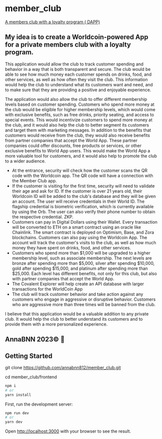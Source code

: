 # member_club
[A members club with a loyalty program ( DAPP)](https://youtu.be/Q3Qqm3iS9z4)

## My idea is to create a Worldcoin-powered App for a private members club with a loyalty program.

This application would allow the club to track customer spending and behavior in a way that is both transparent and secure. The club would be able to see how much money each customer spends on drinks, food, and other services, as well as how often they visit the club. This information would help the club to understand what its customers want and need, and to make sure that they are providing a positive and enjoyable experience.


The application would also allow the club to offer different membership levels based on customer spending. Customers who spend more money at the club would be eligible for higher membership levels, which would come with exclusive benefits, such as free drinks, priority seating, and access to special events. This would incentivize customers to spend more money at the club, and it would also help the club to better segment its customers and target them with marketing messages.
In addition to the benefits that customers would receive from the club, they would also receive benefits from partner companies that accept the World App. These partner companies could offer discounts, free products or services, or other exclusive benefits to World App users. This would make the World App a more valuable tool for customers, and it would also help to promote the club to a wider audience.


*	At the entrance, security will check how the customer scans the QR code with the Worldcoin app. The QR code will have a connection with the Member Club app.
*	If the customer is visiting for the first time, security will need to validate their age and ask for ID. If the customer is over 21 years old, their Worldcoin ID will be added to the club's database and they will be given an account. The user will receive credentials in their World ID. The flagship credential is biometric verification, which is currently available by using the Orb. The user can also verify their phone number to obtain the respective credential. ZKP.
* Customers can pay in Digital Dollars using their Wallet. Every transaction will be converted to ETH on a smart contract using an oracle like Chainlink. The smart contract is deployed on Optimism, Base, and Zora blockchains. Customers can also pay using the Worldcoin App. 
 The account will track the customer's visits to the club, as well as how much money they have spent on drinks, food, and other services.
*	Customers who spend more than \$1,000 will be upgraded to a higher membership level, such as associate membership. The next levels are bronze after spending more than \$5,000, silver after spending \$10,000, gold after spending \$15,000, and platinum after spending more than \$25,000. Each level has different benefits, not only for this club, but also with partner companies that accept the World App.
*	The Covalent Explorer will help create an API database with larger transactions for the WorldCoin App 
*	The club will track customer behavior and take action against any customers who engage in aggressive or disruptive behavior. Customers who are aggressive more than three times will be banned from the club.

  
I believe that this application would be a valuable addition to any private club. It would help the club to better understand its customers and to provide them with a more personalized experience.


 ## AnnaBNN 2023© :kiss:

## Getting Started
  git clone https://github.com/annabnn812/member_club.git

  cd member_club/frontend 

  ```bash
npm i
# or
yarn install
```
  
First, run the development server:

```bash
npm run dev
# or
yarn dev
```

Open [http://localhost:3000](http://localhost:3000) with your browser to see the result.
